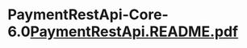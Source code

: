 # PaymentRestApi-Core-6.0[PaymentRestApi.README.pdf](https://github.com/yalincode/PaymentRestApi-Core-6.0/files/8720407/PaymentRestApi.README.pdf)
